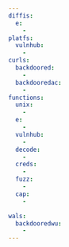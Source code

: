 ```yaml
---
diffis:
  e:
    -
platfs:
  vulnhub:
    -
curls:
  backdoored:
    -
  backdooredac:
    -
functions:
  unix:
    -
  e:
    -
  vulnhub:
    -
  decode:
    -
  creds:
    -
  fuzz:
    -
  cap:
    -

wals:
  backdooredwu:
    -
---
```

